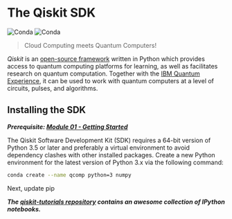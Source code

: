 # The Qiskit SDK

![Conda](https://img.shields.io/pypi/v/qiskit?label=version&style=for-the-badge)
![Conda](https://img.shields.io/pypi/dm/qiskit?style=for-the-badge)

> Cloud Computing meets Quantum Computers!

*Qiskit* is an [open-source framework](http://doi.org/10.5281/zenodo.256211) written in Python which provides access to quantum computing platforms for learning, as well as facilitates research on quantum computation. 
Together with the [IBM Quantum Experience](https://quantum-computing.ibm.com/), it can be used to work with quantum computers at a level of circuits, pulses, and algorithms.

## Installing the SDK

***Prerequisite: [Module 01 - Getting Started](../m01-getting-started/)***

The Qiskit Software Development Kit (SDK) requires a 64-bit version of Python 3.5 or later and preferably a virtual environment to avoid dependency clashes with other installed packages. Create a new Python environment for the latest version of Python 3.x via the following command:

```bash
conda create --name qcomp python=3 numpy
```

Next, update pip


***The [qiskit-tutorials repository](https://github.com/Qiskit/qiskit-tutorials) contains an awesome collection of IPython notebooks.***
